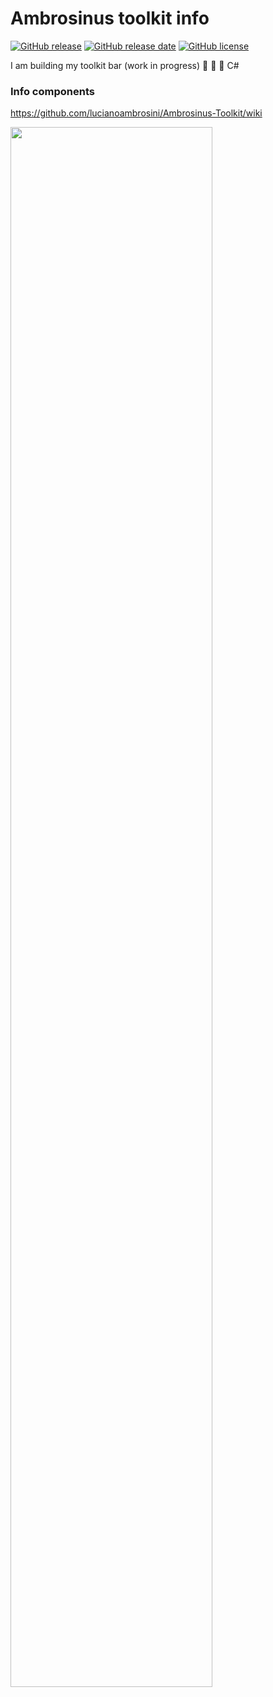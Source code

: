 # Ambrosinus toolkit info

[![GitHub release](https://img.shields.io/badge/release-v1.1.0-blue)](https://github.com/lucianoambrosini/Ambrosinus-Toolkit/blob/main/latest_version.txt)
[![GitHub release date](https://img.shields.io/badge/release%20date-October-green)](https://bit.ly/Ambrosinus-Toolkit)
[![GitHub license](https://img.shields.io/github/license/lucianoambrosini/Ambrosinus-Toolkit?color=orange)](https://github.com/lucianoambrosini/Ambrosinus-Toolkit/blob/main/LICENSE)


I am building my toolkit bar (work in progress) 🦏 🦗 🐍 C#
### Info components
https://github.com/lucianoambrosini/Ambrosinus-Toolkit/wiki
  
<img src="https://ambrosinus.altervista.org/blog/wp-content/uploads/2022/10/LA_screen_toolbar_02.png" width="80%" height="80%">
  
  


